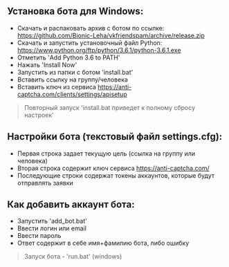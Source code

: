 Установка бота для Windows:
---
* Скачать  и распаковать архив с ботом по ссылке:
https://github.com/Bionic-Leha/vkfriendspam/archive/release.zip
* Скачать и запустить установочный файл Python:
https://www.python.org/ftp/python/3.6.1/python-3.6.1.exe
* Отметить 'Add Python 3.6 to PATH'
* Нажать 'Install Now'
* Запустить из папки с ботом 'install.bat'
* Вставить ссылку на группу/человека
* Вставить ключ из сервиса https://anti-captcha.com/clients/settings/apisetup
>Повторный запуск 'install.bat приведет к полному сбросу настроек'

Настройки бота (текстовый файл settings.cfg):
---
* Первая строка задает текущую цель (ссылка на группу или человека)
* Вторая строка содержит ключ сервиса https://anti-captcha.com/
* Последующие строки содержат токены аккаунтов, которые будут отправлять заявки

Как добавить аккаунт бота:
---
* Запустить 'add_bot.bat'
* Ввести логин или email
* Ввести пароль
* Ответ содержит в себе имя+фамилию бота, либо ошибку

>Запуск бота - 'run.bat' (windows)